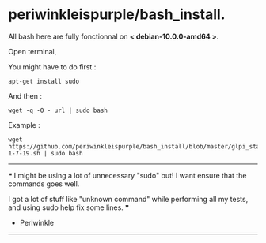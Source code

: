 # periwinkleispurple/bash_install.

All bash here are fully fonctionnal on **< debian-10.0.0-amd64 >**.

Open terminal, 

You might have to do first :
```
apt-get install sudo
```
And then :
```
wget -q -O - url | sudo bash
```
Example :
```
wget https://github.com/periwinkleispurple/bash_install/blob/master/glpi_standalone_v-1-7-19.sh | sudo bash
```
_____________________________________________________________________________________________________________________
 ❝ I might be using a lot of unnecessary "sudo" but! I want ensure that the commands goes well.
 
 I got a lot of stuff like "unknown command" while performing all my tests, and using sudo help fix some lines. ❞
 
- Periwinkle
_____________________________________________________________________________________________________________________
